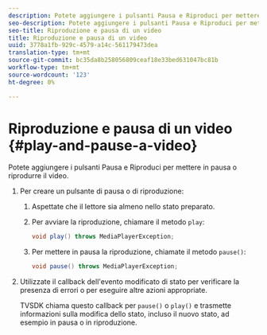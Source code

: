 ```yaml
---
description: Potete aggiungere i pulsanti Pausa e Riproduci per mettere in pausa o riprodurre il video.
seo-description: Potete aggiungere i pulsanti Pausa e Riproduci per mettere in pausa o riprodurre il video.
seo-title: Riproduzione e pausa di un video
title: Riproduzione e pausa di un video
uuid: 3778a1fb-929c-4579-a14c-561179473dea
translation-type: tm+mt
source-git-commit: bc35da8b258056809ceaf18e33bed631047bc81b
workflow-type: tm+mt
source-wordcount: '123'
ht-degree: 0%

---
```



# Riproduzione e pausa di un video {#play-and-pause-a-video}

Potete aggiungere i pulsanti Pausa e Riproduci per mettere in pausa o riprodurre il video.

1. Per creare un pulsante di pausa o di riproduzione:
   1. Aspettate che il lettore sia almeno nello stato preparato.
   1. Per avviare la riproduzione, chiamare il metodo `play`:

      ```java
      void play() throws MediaPlayerException;
      ```

   1. Per mettere in pausa la riproduzione, chiamate il metodo `pause()`:

      ```java
      void pause() throws MediaPlayerException;
      ```

1. Utilizzate il callback dell&#39;evento modificato di stato per verificare la presenza di errori o per eseguire altre azioni appropriate.

   TVSDK chiama questo callback per `pause()` o `play()` e trasmette informazioni sulla modifica dello stato, incluso il nuovo stato, ad esempio in pausa o in riproduzione.